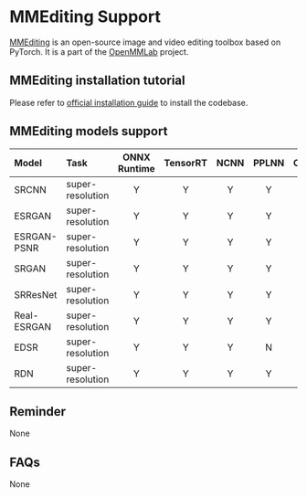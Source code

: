 # MMEditing Support

[MMEditing](https://github.com/open-mmlab/mmediting) is an open-source image and video editing toolbox based on PyTorch. It is a part of the [OpenMMLab](https://openmmlab.com/) project.

## MMEditing installation tutorial

Please refer to [official installation guide](https://mmediting.readthedocs.io/en/latest/install.html#installation) to install the codebase.

## MMEditing models support

| Model       | Task             | ONNX Runtime | TensorRT | NCNN  | PPLNN | OpenVINO |                                          Model config                                          |
| :---------- | :--------------- | :----------: | :------: | :---: | :---: | :------: | :--------------------------------------------------------------------------------------------: |
| SRCNN       | super-resolution |      Y       |    Y     |   Y   |   Y   |    Y     |     [config](https://github.com/open-mmlab/mmediting/tree/master/configs/restorers/srcnn)      |
| ESRGAN      | super-resolution |      Y       |    Y     |   Y   |   Y   |    Y     |     [config](https://github.com/open-mmlab/mmediting/tree/master/configs/restorers/esrgan)     |
| ESRGAN-PSNR | super-resolution |      Y       |    Y     |   Y   |   Y   |    Y     |     [config](https://github.com/open-mmlab/mmediting/tree/master/configs/restorers/esrgan)     |
| SRGAN       | super-resolution |      Y       |    Y     |   Y   |   Y   |    Y     | [config](https://github.com/open-mmlab/mmediting/tree/master/configs/restorers/srresnet_srgan) |
| SRResNet    | super-resolution |      Y       |    Y     |   Y   |   Y   |    Y     | [config](https://github.com/open-mmlab/mmediting/tree/master/configs/restorers/srresnet_srgan) |
| Real-ESRGAN | super-resolution |      Y       |    Y     |   Y   |   Y   |    Y     |  [config](https://github.com/open-mmlab/mmediting/tree/master/configs/restorers/real_esrgan)   |
| EDSR        | super-resolution |      Y       |    Y     |   Y   |   N   |    Y     |      [config](https://github.com/open-mmlab/mmediting/tree/master/configs/restorers/edsr)      |
| RDN         | super-resolution |      Y       |    Y     |   Y   |   Y   |    Y     |      [config](https://github.com/open-mmlab/mmediting/tree/master/configs/restorers/rdn)       |

## Reminder

None

## FAQs

None
